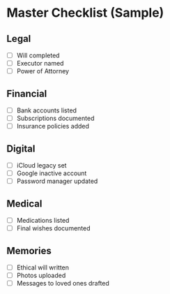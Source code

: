 # Master Checklist (Sample)

## Legal
- [ ] Will completed
- [ ] Executor named
- [ ] Power of Attorney

## Financial
- [ ] Bank accounts listed
- [ ] Subscriptions documented
- [ ] Insurance policies added

## Digital
- [ ] iCloud legacy set
- [ ] Google inactive account
- [ ] Password manager updated

## Medical
- [ ] Medications listed
- [ ] Final wishes documented

## Memories
- [ ] Ethical will written
- [ ] Photos uploaded
- [ ] Messages to loved ones drafted
